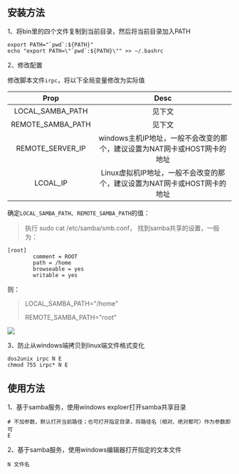 ## 安装方法

1、将bin里的四个文件复制到当前目录，然后将当前目录加入PATH
```shell
export PATH="`pwd`:${PATH}"
echo "export PATH=\"`pwd`:${PATH}\"" >> ~/.bashrc
```

2、修改配置

修改脚本文件`irpc`，将以下全局变量修改为实际值

|Prop|Desc|
|:--:|:--:|
|LOCAL_SAMBA_PATH|见下文|
|REMOTE_SAMBA_PATH|见下文|
|REMOTE_SERVER_IP|windows主机IP地址，一般不会改变的那个，建议设置为NAT网卡或HOST网卡的地址|
|LCOAL_IP|Linux虚拟机IP地址，一般不会改变的那个，建议设置为NAT网卡或HOST网卡的地址|

确定`LOCAL_SAMBA_PATH`、`REMOTE_SAMBA_PATH`的值：
> 执行 sudo cat /etc/samba/smb.conf，
> 找到samba共享的设置，一般为：


```
[root]
        comment = ROOT
        path = /home
        browseable = yes
        writable = yes
```
则：
> LOCAL_SAMBA_PATH="/home"
> 
> REMOTE_SAMBA_PATH="root"

![](https://jijiantuku-image.oss-cn-beijing.aliyuncs.com/markdown_img/2021/03/25/20210325_174700_e3ee28105024886ea5caaced5bfcf58b.png)

3、防止从windows端拷贝到linux端文件格式变化
```shell
dos2unix irpc N E
chmod 755 irpc* N E
```

## 使用方法
1、基于samba服务，使用windows exploer打开samba共享目录
```shell
# 不加参数，默认打开当前路径；也可打开指定目录，将路径名（相对、绝对都可）作为参数即可
E
```

2、基于samba服务，使用windows编辑器打开指定的文本文件
```shell
N 文件名
```